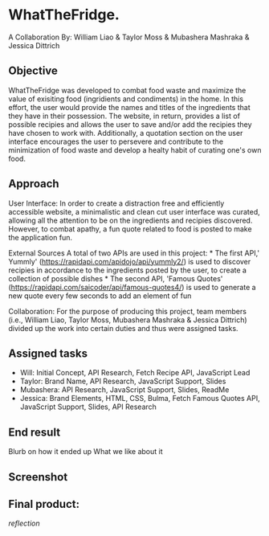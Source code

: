 # WhatTheFridge.
A Collaboration By: William Liao & Taylor Moss & Mubashera Mashraka & Jessica Dittrich

## Objective 
WhatTheFridge was developed to combat food waste and maximize the value of exisiting food (ingridients and condiments) in the home. In this effort, the user would provide the names and titles of the ingredients that they have in their possession. The website, in return, provides a list of possible recipies and allows the user to save and/or add the recipies they have chosen to work with. Additionally, a quotation section on the user interface encourages the user to persevere and contribute to the minimization of food waste and develop a healty habit of curating one's own food. 

## Approach
User Interface: In order to create a distraction free and efficiently accessible website, a minimalistic and clean cut user interface was curated, allowing all the attention to be on the ingredients and recipies discovered. However, to combat apathy, a fun quote related to food is posted to make the application fun. 

External Sources 
   A total of two APIs are used in this project: 
    * The first API,' Yummly' (https://rapidapi.com/apidojo/api/yummly2/) is used to discover recipies in accordance to the ingredients posted by the user, to create a         collection of possible dishes 
    * The second API, 'Famous Quotes' (https://rapidapi.com/saicoder/api/famous-quotes4/) is used to generate a new quote every few seconds to add an element of fun 

Collaboration: For the purpose of producing this project, team members (i.e., William Liao, Taylor Moss, Mubashera Mashraka & Jessica Dittrich) divided up the work into certain duties and thus were assigned tasks. 

## Assigned tasks
- Will: Initial Concept, API Research, Fetch Recipe API, JavaScript Lead
- Taylor: Brand Name, API Research, JavaScript Support, Slides
- Mubashera: API Research, JavaScript Support, Slides, ReadMe
- Jessica: Brand Elements, HTML, CSS, Bulma, Fetch Famous Quotes API, JavaScript Support, Slides, API Research


## End result 
Blurb on how it ended up 
What we like about it 
## Screenshot 

## Final product:

*reflection*

